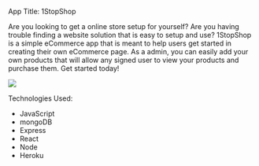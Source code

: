 App Title: 1StopShop

Are you looking to get a online store setup for yourself? Are you having trouble finding a website solution that is easy to setup and use? 1StopShop is a simple eCommerce app that is meant to help users get started in creating their own eCommerce page. As a admin, you can easily add your own products that will allow any signed user to view your products and purchase them. Get started today! 

<img src="https://i.imgur.com/lJwwLO4.png">

Technologies Used: 
- JavaScript
- mongoDB
- Express
- React
- Node
- Heroku
